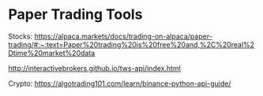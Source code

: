 # Paper Trading Tools

Stocks:
https://alpaca.markets/docs/trading-on-alpaca/paper-trading/#:~:text=Paper%20trading%20is%20free%20and,%2C%20real%2Dtime%20market%20data

http://interactivebrokers.github.io/tws-api/index.html

Crypto:
https://algotrading101.com/learn/binance-python-api-guide/
